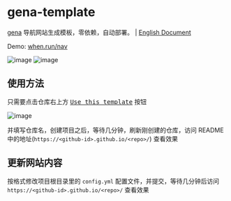 # gena-template

[gena](https://github.com/x1ah/gena) 导航网站生成模板，零依赖，自动部署。 | [English Document](https://github.com/x1ah/gena-template/blob/master/README_EN.md)

Demo: [when.run/nav](https://when.run/nav/)

![image](https://user-images.githubusercontent.com/14919255/115016835-3395f900-9ee8-11eb-90d7-5ed816f59872.png)
![image](https://user-images.githubusercontent.com/14919255/116776971-3b37cf00-aa9e-11eb-9456-83a79a6e166d.png)


## 使用方法

只需要点击仓库右上方 [<kbd>Use this template</kbd>](https://github.com/x1ah/gena-template/generate) 按钮

![image](https://user-images.githubusercontent.com/14919255/114821045-8ee5bf80-9df2-11eb-9d17-d617c946b65e.png)

并填写仓库名，创建项目之后，等待几分钟，刷新刚创建的仓库，访问 README 中的地址(`https://<github-id>.github.io/<repo>/`) 查看效果

## 更新网站内容

按格式修改项目根目录里的 `config.yml` 配置文件，并提交，等待几分钟后访问 `https://<github-id>.github.io/<repo>/` 查看效果
